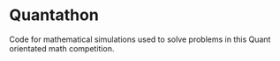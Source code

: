 # Quantathon
Code for mathematical simulations used to solve problems in this Quant orientated math competition.
